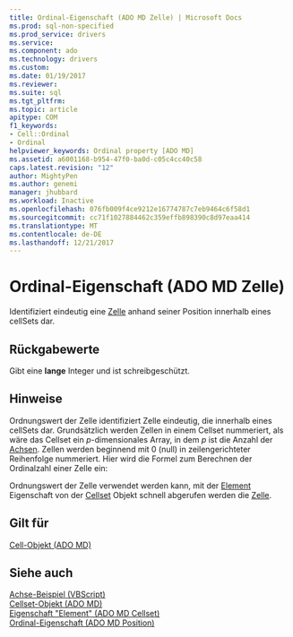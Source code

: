 ```yaml
---
title: Ordinal-Eigenschaft (ADO MD Zelle) | Microsoft Docs
ms.prod: sql-non-specified
ms.prod_service: drivers
ms.service: 
ms.component: ado
ms.technology: drivers
ms.custom: 
ms.date: 01/19/2017
ms.reviewer: 
ms.suite: sql
ms.tgt_pltfrm: 
ms.topic: article
apitype: COM
f1_keywords:
- Cell::Ordinal
- Ordinal
helpviewer_keywords: Ordinal property [ADO MD]
ms.assetid: a6001168-b954-47f0-ba0d-c05c4cc40c58
caps.latest.revision: "12"
author: MightyPen
ms.author: genemi
manager: jhubbard
ms.workload: Inactive
ms.openlocfilehash: 076fb009f4ce9212e16774787c7eb9464c6f58d1
ms.sourcegitcommit: cc71f1027884462c359effb898390c8d97eaa414
ms.translationtype: MT
ms.contentlocale: de-DE
ms.lasthandoff: 12/21/2017
---
```

# <a name="ordinal-property-ado-md-cell"></a>Ordinal-Eigenschaft (ADO MD Zelle)
Identifiziert eindeutig eine [Zelle](../../../ado/reference/ado-md-api/cell-object-ado-md.md) anhand seiner Position innerhalb eines cellSets dar.  
  
## <a name="return-values"></a>Rückgabewerte  
 Gibt eine **lange** Integer und ist schreibgeschützt.  
  
## <a name="remarks"></a>Hinweise  
 Ordnungswert der Zelle identifiziert Zelle eindeutig, die innerhalb eines cellSets dar. Grundsätzlich werden Zellen in einem Cellset nummeriert, als wäre das Cellset ein *p*-dimensionales Array, in dem *p* ist die Anzahl der [Achsen](../../../ado/reference/ado-md-api/axes-collection-ado-md.md). Zellen werden beginnend mit 0 (null) in zeilengerichteter Reihenfolge nummeriert. Hier wird die Formel zum Berechnen der Ordinalzahl einer Zelle ein:  
  
 Ordnungswert der Zelle verwendet werden kann, mit der [Element](../../../ado/reference/ado-md-api/item-property-ado-md-cellset.md) Eigenschaft von der [Cellset](../../../ado/reference/ado-md-api/cellset-object-ado-md.md) Objekt schnell abgerufen werden die [Zelle](../../../ado/reference/ado-md-api/cell-object-ado-md.md).  
  
## <a name="applies-to"></a>Gilt für  
 [Cell-Objekt (ADO MD)](../../../ado/reference/ado-md-api/cell-object-ado-md.md)  
  
## <a name="see-also"></a>Siehe auch  
 [Achse-Beispiel (VBScript)](../../../ado/reference/ado-md-api/axis-example-vbscript.md)   
 [Cellset-Objekt (ADO MD)](../../../ado/reference/ado-md-api/cellset-object-ado-md.md)   
 [Eigenschaft "Element" (ADO MD Cellset)](../../../ado/reference/ado-md-api/item-property-ado-md-cellset.md)   
 [Ordinal-Eigenschaft (ADO MD Position)](../../../ado/reference/ado-md-api/ordinal-property-ado-md-position.md)
